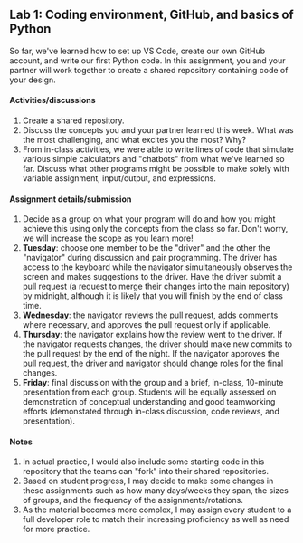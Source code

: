 ## Lab 1: Coding environment, GitHub, and basics of Python
So far, we've learned how to set up VS Code, create our own GitHub account, and write our first Python code. In this assignment, you and your partner will work together to create a shared repository containing code of your design.

#### Activities/discussions
1. Create a shared repository.
2. Discuss the concepts you and your partner learned this week. What was the most challenging, and what excites you the most? Why?
3. From in-class activities, we were able to write lines of code that simulate various simple calculators and "chatbots" from what we've learned so far. Discuss what other programs might be possible to make solely with variable assignment, input/output, and expressions.

#### Assignment details/submission
1. Decide as a group on what your program will do and how you might achieve this using only the concepts from the class so far. Don't worry, we will increase the scope as you learn more!
2. **Tuesday**: choose one member to be the "driver" and the other the "navigator" during discussion and pair programming. The driver has access to the keyboard while the navigator simultaneously observes the screen and makes suggestions to the driver. Have the driver submit a pull request (a request to merge their changes into the main repository) by midnight, although it is likely that you will finish by the end of class time.
3. **Wednesday**: the navigator reviews the pull request, adds comments where necessary, and approves the pull request only if applicable.
4. **Thursday**: the navigator explains how the review went to the driver. If the navigator requests changes, the driver should make new commits to the pull request by the end of the night. If the navigator approves the pull request, the driver and navigator should change roles for the final changes.
5. **Friday**: final discussion with the group and a brief, in-class, 10-minute presentation from each group. Students will be equally assessed on demonstration of conceptual understanding and good teamworking efforts (demonstated through in-class discussion, code reviews, and presentation).



#### Notes
1. In actual practice, I would also include some starting code in this repository that the teams can "fork" into their shared repositories.
2. Based on student progress, I may decide to make some changes in these assignments such as how many days/weeks they span, the sizes of groups, and the frequency of the assignments/rotations.
3. As the material becomes more complex, I may assign every student to a full developer role to match their increasing proficiency as well as need for more practice.
